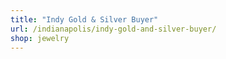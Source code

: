 ```yaml
---
title: "Indy Gold & Silver Buyer"
url: /indianapolis/indy-gold-and-silver-buyer/
shop: jewelry
---
```

